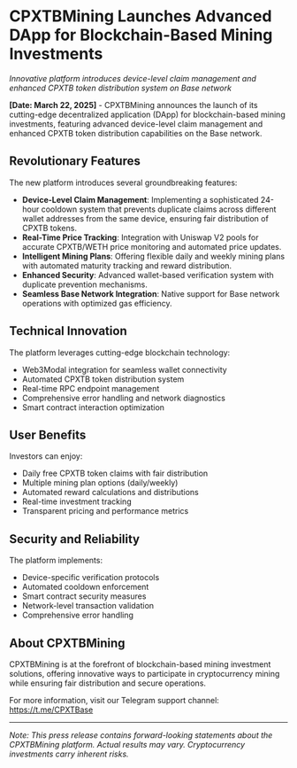 # CPXTBMining Launches Advanced DApp for Blockchain-Based Mining Investments

*Innovative platform introduces device-level claim management and enhanced CPXTB token distribution system on Base network*

**[Date: March 22, 2025]** - CPXTBMining announces the launch of its cutting-edge decentralized application (DApp) for blockchain-based mining investments, featuring advanced device-level claim management and enhanced CPXTB token distribution capabilities on the Base network.

## Revolutionary Features

The new platform introduces several groundbreaking features:

- **Device-Level Claim Management**: Implementing a sophisticated 24-hour cooldown system that prevents duplicate claims across different wallet addresses from the same device, ensuring fair distribution of CPXTB tokens.
- **Real-Time Price Tracking**: Integration with Uniswap V2 pools for accurate CPXTB/WETH price monitoring and automated price updates.
- **Intelligent Mining Plans**: Offering flexible daily and weekly mining plans with automated maturity tracking and reward distribution.
- **Enhanced Security**: Advanced wallet-based verification system with duplicate prevention mechanisms.
- **Seamless Base Network Integration**: Native support for Base network operations with optimized gas efficiency.

## Technical Innovation

The platform leverages cutting-edge blockchain technology:

- Web3Modal integration for seamless wallet connectivity
- Automated CPXTB token distribution system
- Real-time RPC endpoint management
- Comprehensive error handling and network diagnostics
- Smart contract interaction optimization

## User Benefits

Investors can enjoy:

- Daily free CPXTB token claims with fair distribution
- Multiple mining plan options (daily/weekly)
- Automated reward calculations and distributions
- Real-time investment tracking
- Transparent pricing and performance metrics

## Security and Reliability

The platform implements:

- Device-specific verification protocols
- Automated cooldown enforcement
- Smart contract security measures
- Network-level transaction validation
- Comprehensive error handling

## About CPXTBMining

CPXTBMining is at the forefront of blockchain-based mining investment solutions, offering innovative ways to participate in cryptocurrency mining while ensuring fair distribution and secure operations.

For more information, visit our Telegram support channel: https://t.me/CPXTBase

---

*Note: This press release contains forward-looking statements about the CPXTBMining platform. Actual results may vary. Cryptocurrency investments carry inherent risks.*
